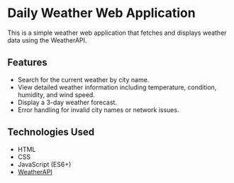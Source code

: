 # Daily Weather Web Application

This is a simple weather web application that fetches and displays weather data using the WeatherAPI.

## Features
- Search for the current weather by city name.
- View detailed weather information including temperature, condition, humidity, and wind speed.
- Display a 3-day weather forecast.
- Error handling for invalid city names or network issues.

## Technologies Used
- HTML
- CSS
- JavaScript (ES6+)
- [WeatherAPI](https://www.weatherapi.com/)